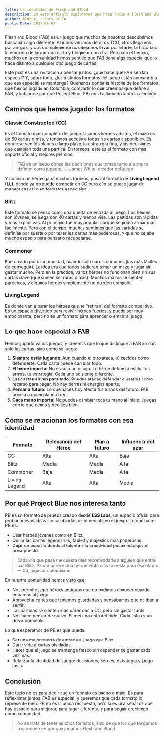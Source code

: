 ```yaml
---
title: La identidad de Flesh and Blood
description: En este artículo exploramos qué hace único a Flesh and Blood y cómo los distintos formatos —Classic Constructed, Blitz, Commoner y Living Legend— se acercan o se alejan de esa identidad. A través de una mirada crítica desde la comunidad colombiana, reflexionamos sobre las limitaciones de los formatos actuales y el interés que ha despertado Project Blue como posible alternativa. ¿Podemos mantener el alma del juego mientras buscamos nuevas formas de jugarlo? Esta es nuestra conversación abierta.
author: Aldturi + lots of IA
publishDate: 2025-05-04
---
```


Flesh and Blood (FAB) es un juego que muchos de nosotros descubrimos buscando algo diferente. Algunos venimos de otros TCG, otros llegamos por amigos, y otros simplemente nos dejamos llevar por el arte, la historia o la emoción de lanzar una carta y bloquear con otra. Pero con el tiempo, muchos en la comunidad hemos sentido que FAB tiene algo especial que lo hace distinto a cualquier otro juego de cartas.

Este post es una invitación a pensar juntos: ¿qué hace que FAB sea tan especial? Y, sobre todo, ¿los distintos formatos del juego están ayudando a que eso especial se mantenga? Queremos contar la historia de los formatos que hemos jugado en Colombia, compartir lo que creemos que define a FAB, y hablar de por qué Project Blue (PB) nos ha llamado tanto la atención.

## Caminos que hemos jugado: los formatos

### Classic Constructed (CC)

Es el formato más completo del juego. Usamos héroes adultos, el mazo es de 60 cartas o más, y tenemos acceso a todas las cartas disponibles. Es donde se ven los planes a largo plazo, la estrategia fina, y las decisiones que cambian toda una partida. En torneos, este es el formato con más soporte oficial y mejores premios.

> FAB es un juego donde las decisiones que tomas turno a turno te definen como jugador.
> — James White, creador del juego

Y cuando un héroe gana muchos torneos, pasa al formato de **Living Legend (LL)**, donde ya no puede competir en CC pero aún se puede jugar de manera casual o en formatos especiales.

### Blitz

Este formato se pensó como una puerta de entrada al juego. Los héroes son jóvenes, se juega con 40 cartas y menos vida. Las partidas son rápidas y más explosivas. Al principio fue muy popular porque se podía armar más fácilmente. Pero con el tiempo, muchos sentimos que las partidas se definían por suerte o por tener las cartas más poderosas, y que no dejaba mucho espacio para pensar o recuperarse.

### Commoner

Fue creado por la comunidad, usando solo cartas comunes (las más fáciles de conseguir). La idea era que todos pudieran armar un mazo y jugar sin gastar mucho. Pero en la práctica, varios héroes no funcionan bien sin sus cartas clave (que suelen ser raras o más). Muchos mazos se sienten parecidos, y algunos héroes simplemente no pueden competir.

### Living Legend

Es donde van a parar los héroes que se "retiran" del formato competitivo. Es un espacio divertido para revivir héroes fuertes, y puede ser muy emocionante, pero no es un formato para aprender o entrar al juego.

## Lo que hace especial a FAB

Hemos jugado varios juegos, y creemos que lo que distingue a FAB no son solo las cartas, sino cómo se juega:

1. **Siempre estás jugando**: Aun cuando el otro ataca, tú decides cómo defenderte. Cada carta puede cambiar todo.
2. **El héroe importa**: No es solo un dibujo. Tu héroe define tu estilo, tus armas, tu estrategia. Cada uno se siente diferente.
3. **Las cartas sirven para todo**: Puedes atacar, defender o usarlas como recurso para pagar. No hay tierras ni energías aparte.
4. **Pensar a futuro**: Lo que haces hoy afecta tus turnos del futuro. FAB premia a quien planea bien.
5. **Cada mano importa**: No puedes cambiar toda tu mano al inicio. Juegas con lo que tienes y decides bien.

## Cómo se relacionan los formatos con esa identidad

| Formato       | Relevancia del Héroe | Plan a futuro | Influencia del azar |
| ------------- | -------------------- | ------------- | ------------------- |
| CC            | Alta                 | Alta          | Baja                |
| Blitz         | Media                | Media         | Alta                |
| Commoner      | Baja                 | Media         | Alta                |
| Living Legend | Alta                 | Alta          | Media               |


## Por qué Project Blue nos interesa tanto

PB es un formato de prueba creado desde **LSS Labs**, un espacio oficial para probar nuevas ideas sin cambiarlas de inmediato en el juego. Lo que hace PB es:

  * Usar héroes jóvenes como en Blitz.
  * Quitar las cartas legendarias, fabled y majestics más poderosas.
  * Dejar un espacio donde el talento y la creatividad pesen más que el presupuesto.

> Cada día que pasa me cuesta más recomendarle a alguien que entre por Blitz. PB me parece una herramienta más honesta para esa etapa.
> — CJ, jugador colombiano

En nuestra comunidad hemos visto que:

  * Nos permite jugar héroes antiguos que no pudimos conocer cuando entramos al juego.
  * Aprovecha cartas que teníamos guardadas y pensábamos que no iban a servir.
  * Las partidas se sienten más parecidas a CC, pero sin gastar tanto.
  * Nos hace pensar de nuevo. El meta no está definido. Cada lista es un descubrimiento.

Lo que esperamos de PB es que pueda:

  * Ser una mejor puerta de entrada al juego que Blitz.
  * Darle vida a cartas olvidadas.
  * Hacer que el juego se mantenga fresco sin depender de gastar cada vez más.
  * Reforzar la identidad del juego: decisiones, héroes, estrategia y juego justo.

## Conclusión

Este texto no es para decir que un formato es bueno o malo. Es para reflexionar juntos. FAB es especial, y queremos que cada formato lo represente bien. PB no es la única respuesta, pero sí es una señal de que hay espacio para mejorar, para jugar diferente, y para seguir creciendo como comunidad.

>  No se trata de tener muchos formatos, sino de que los que tengamos nos recuerden por qué jugamos Flesh and Blood.





